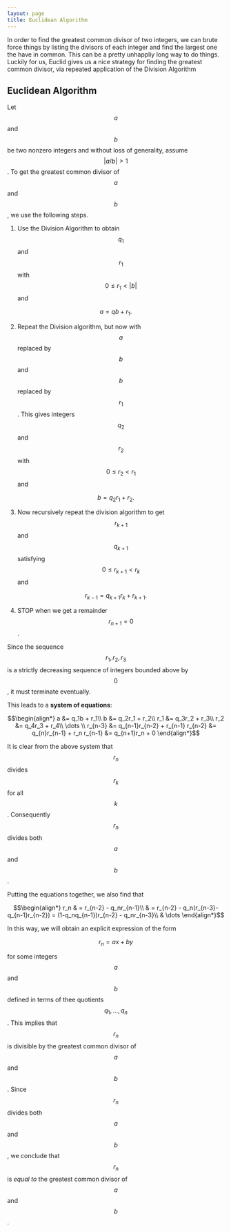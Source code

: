 ```yaml
---
layout: page
title: Euclidean Algorithm
---
```


In order to find the greatest common divisor of two integers, we can brute force things by listing the divisors of each integer and find the largest one the have in common.
This can be a pretty unhappliy long way to do things.
Luckily for us, Euclid gives us a nice strategy for finding the greatest common divisor, via repeated application of the Division Algorithm

## Euclidean Algorithm

Let $$a$$ and $$b$$ be two nonzero integers and without loss of generality, assume $$\lvert a/b\rvert > 1$$.
To get the greatest common divisor of $$a$$ and $$b$$, we use the following steps.

1. Use the Division Algorithm to obtain $$q_1$$ and $$r_1$$ with $$0\leq r_1 < \lvert b\rvert$$ and

$$a = qb + r_1.$$

2. Repeat the Division algorithm, but now with $$a$$ replaced by $$b$$ and $$b$$ replaced by $$r_1$$.  This gives integers $$q_2$$ and $$r_2$$ with $$0\leq r_2 < r_1$$ and

$$b = q_2r_1 + r_2.$$

3. Now recursively repeat the division algorithm to get $$r_{k+1}$$ and $$q_{k+1}$$ satisfying $$0\leq r_{k+1} < r_k$$ and

$$r_{k-1} = q_{k+1}r_k + r_{k+1}.$$

4. STOP when we get a remainder $$r_{n+1} = 0$$.

Since the sequence $$r_1,r_2,r_3$$ is a strictly decreasing sequence of integers bounded above by $$0$$, it must terminate eventually.

This leads to a **system of equations**:

$$\begin{align*}
a   &= q_1b + r_1\\
b   &= q_2r_1 + r_2\\
r_1 &= q_3r_2 + r_3\\
r_2 &= q_4r_3 + r_4\\
\dots \\
r_{n-3} &= q_{n-1}r_{n-2} + r_{n-1}
r_{n-2} &= q_{n}r_{n-1} + r_n
r_{n-1} &= q_{n+1}r_n + 0
\end{align*}$$

It is clear from the above system that $$r_n$$ divides $$r_k$$ for all $$k$$.  Consequently $$r_n$$ divides both $$a$$ and $$b$$.

Putting the equations together, we also find that

$$\begin{align*}
r_n
  & = r_{n-2} - q_nr_{n-1}\\
  & = r_{n-2} - q_n(r_{n-3}-q_{n-1}r_{n-2}) = (1-q_nq_{n-1})r_{n-2} - q_nr_{n-3}\\
  & \dots
\end{align*}$$

In this way, we will obtain an explicit expression of the form

$$r_n = ax + by$$

for some integers $$a$$ and $$b$$ defined in terms of thee quotients $$q_1,\dots, q_n$$.
This implies that $$r_n$$ is divisible by the greatest common divisor of $$a$$ and $$b$$.
Since $$r_n$$ divides both $$a$$ and $$b$$, we conclude that $$r_n$$ is *equal to* the greatest common divisor of $$a$$ and $$b$$.




